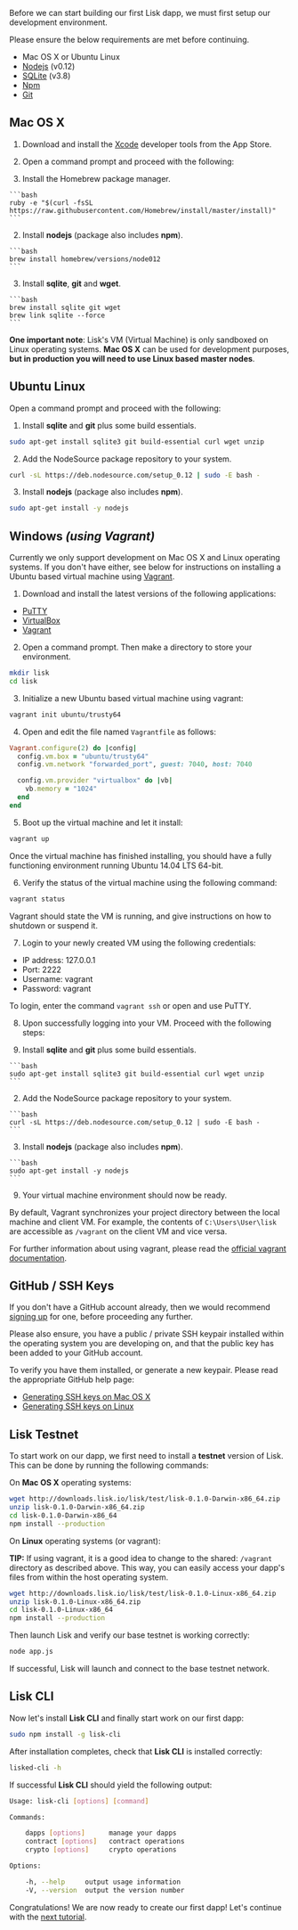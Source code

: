 Before we can start building our first Lisk dapp, we must first setup our development environment.

Please ensure the below requirements are met before continuing.

* Mac OS X or Ubuntu Linux
* [Nodejs](https://nodejs.org/dist/latest-v0.12.x/) (v0.12)
* [SQLite](https://www.sqlite.org/download.html) (v3.8)
* [Npm](https://www.npmjs.com/)
* [Git](http://www.git-scm.com/)

## Mac OS X

1. Download and install the [Xcode](https://developer.apple.com/xcode/) developer tools from the App Store.

2. Open a command prompt and proceed with the following:

  1. Install the Homebrew package manager.

    ```bash
    ruby -e "$(curl -fsSL https://raw.githubusercontent.com/Homebrew/install/master/install)"
    ```

  2. Install **nodejs** (package also includes **npm**).

    ```bash
    brew install homebrew/versions/node012
    ```

  3. Install **sqlite**, **git** and **wget**.

    ```bash
    brew install sqlite git wget
    brew link sqlite --force
    ```

**One important note**: Lisk's VM (Virtual Machine) is only sandboxed on Linux operating systems. **Mac OS X** can be used for development purposes, **but in production you will need to use Linux based master nodes**.

## Ubuntu Linux

Open a command prompt and proceed with the following:

1. Install **sqlite** and **git** plus some build essentials.

  ```bash
  sudo apt-get install sqlite3 git build-essential curl wget unzip
  ```

2. Add the NodeSource package repository to your system.

  ```bash
  curl -sL https://deb.nodesource.com/setup_0.12 | sudo -E bash -
  ```

3. Install **nodejs** (package also includes **npm**).

  ```bash
  sudo apt-get install -y nodejs
  ```

## Windows _(using Vagrant)_

Currently we only support development on Mac OS X and Linux operating systems. If you don't have either, see below for instructions on installing a Ubuntu based virtual machine using [Vagrant](https://www.vagrantup.com/).

1. Download and install the latest versions of the following applications:

  * [PuTTY](http://www.chiark.greenend.org.uk/~sgtatham/putty/download.html)
  * [VirtualBox](https://www.virtualbox.org/)
  * [Vagrant](https://www.vagrantup.com/)

2. Open a command prompt. Then make a directory to store your environment.

  ```bash
  mkdir lisk
  cd lisk
  ```

3. Initialize a new Ubuntu based virtual machine using vagrant:

  ```bash
  vagrant init ubuntu/trusty64
  ```

4. Open and edit the file named `Vagrantfile` as follows:

  ```ruby
  Vagrant.configure(2) do |config|
    config.vm.box = "ubuntu/trusty64"
    config.vm.network "forwarded_port", guest: 7040, host: 7040

    config.vm.provider "virtualbox" do |vb|
      vb.memory = "1024"
    end
  end
  ```

5. Boot up the virtual machine and let it install:

 ```bash
 vagrant up
 ```

 Once the virtual machine has finished installing, you should have a fully functioning environment running Ubuntu 14.04 LTS 64-bit.

6. Verify the status of the virtual machine using the following command:

  ```bash
  vagrant status
  ```

  Vagrant should state the VM is running, and give instructions on how to shutdown or suspend it.

7. Login to your newly created VM using the following credentials:

  * IP address: 127.0.0.1
  * Port: 2222
  * Username: vagrant
  * Password: vagrant

 To login, enter the command `vagrant ssh` or open and use PuTTY.

8. Upon successfully logging into your VM. Proceed with the following steps:

  1. Install **sqlite** and **git** plus some build essentials.

    ```bash
    sudo apt-get install sqlite3 git build-essential curl wget unzip
    ```

  2. Add the NodeSource package repository to your system.

    ```bash
    curl -sL https://deb.nodesource.com/setup_0.12 | sudo -E bash -
    ```

  3. Install **nodejs** (package also includes **npm**).

    ```bash
    sudo apt-get install -y nodejs
    ```

9. Your virtual machine environment should now be ready.

By default, Vagrant synchronizes your project directory between the local machine and client VM. For example, the contents of `C:\Users\User\lisk` are accessible as `/vagrant` on the client VM and vice versa.

For further information about using vagrant, please read the [official vagrant documentation](https://docs.vagrantup.com/v2/).

## GitHub / SSH Keys

If you don't have a GitHub account already, then we would recommend [signing up](https://github.com/join) for one, before proceeding any further.

Please also ensure, you have a public / private SSH keypair installed within the operating system you are developing on, and that the public key has been added to your GitHub account.

To verify you have them installed, or generate a new keypair. Please read the appropriate GitHub help page:

* [Generating SSH keys on Mac OS X](https://help.github.com/articles/generating-ssh-keys/#platform-mac)
* [Generating SSH keys on Linux](https://help.github.com/articles/generating-ssh-keys/#platform-linux)

## Lisk Testnet

To start work on our dapp, we first need to install a **testnet** version of Lisk. This can be done by running the following commands:

On **Mac OS X** operating systems:

```bash
wget http://downloads.lisk.io/lisk/test/lisk-0.1.0-Darwin-x86_64.zip
unzip lisk-0.1.0-Darwin-x86_64.zip
cd lisk-0.1.0-Darwin-x86_64
npm install --production
```

On **Linux** operating systems (or vagrant):

**TIP:** If using vagrant, it is a good idea to change to the shared: `/vagrant` directory as described above. This way, you can easily access your dapp's files from within the host operating system.

```bash
wget http://downloads.lisk.io/lisk/test/lisk-0.1.0-Linux-x86_64.zip
unzip lisk-0.1.0-Linux-x86_64.zip
cd lisk-0.1.0-Linux-x86_64
npm install --production
```

Then launch Lisk and verify our base testnet is working correctly:

```bash
node app.js
```

If successful, Lisk will launch and connect to the base testnet network.

## Lisk CLI

Now let's install **Lisk CLI** and finally start work on our first dapp:

```bash
sudo npm install -g lisk-cli
```

After installation completes, check that **Lisk CLI** is installed correctly:

```bash
lisked-cli -h
```

If successful **Lisk CLI** should yield the following output:

```bash
Usage: lisk-cli [options] [command]

Commands:

    dapps [options]      manage your dapps
    contract [options]   contract operations
    crypto [options]     crypto operations

Options:

    -h, --help     output usage information
    -V, --version  output the version number
```

Congratulations! We are now ready to create our first dapp! Let's continue with the [next tutorial](BasicDapp.md).
